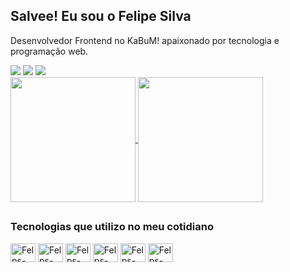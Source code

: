 ## Salvee! Eu sou o Felipe Silva

 Desenvolvedor Frontend no KaBuM! apaixonado por tecnologia e programação web. 

<div>
  <a href="https://www.linkedin.com/in/felipe-henrique-da-silva-2160aa207/" target="_blank"><img src="https://img.shields.io/badge/LinkedIn-0077B5?style=for-the-badge&logo=linkedin&logoColor=white"/></a>
  <a href="https://www.instagram.com/felpszera019/" target="_blank"><img src="https://img.shields.io/badge/Instagram-E4405F?style=for-the-badge&logo=instagram&logoColor=white"/></a>
  <a href="https://mail.google.com/mail/u/1/#inbox" target="_blank"><img src="https://img.shields.io/badge/Gmail-D14836?style=for-the-badge&logo=gmail&logoColor=white"/></a>
</div>

<div>
  <a href="https://github.com/felps019"/>
 <picture>
  <source
    srcset="https://github-readme-stats.vercel.app/api?username=felps019&show_icons=true&theme=dark"
    media="(prefers-color-scheme: dark)"
  />
  <source
    srcset="https://github-readme-stats.vercel.app/api?username=felps019&show_icons=true"
    media="(prefers-color-scheme: light), (prefers-color-scheme: no-preference)"
  />
  <img height=200 align="center" src="https://github-readme-stats.vercel.app/api?username=felps019&show_icons=true" />
</picture>

  <a href="https://github.com/felps019/convoychat">
  <img height=200 align="center" src="https://github-readme-stats.vercel.app/api/top-langs?username=felps019&layout=compact&langs_count=8&card_width=320" />
</a>
</div>

##
<h3>Tecnologias que utilizo no meu cotidiano</h3>
<div style="inline-block">
  <img align="center" alt="Felps-JS" height="30" width="40" src="https://cdn.jsdelivr.net/gh/devicons/devicon@latest/icons/javascript/javascript-original.svg">
  <img align="center" alt="Felps-TS" height="30" width="40" src="https://cdn.jsdelivr.net/gh/devicons/devicon@latest/icons/typescript/typescript-original.svg">
  <img align="center" alt="Felps-React" height="30" width="40" src="https://cdn.jsdelivr.net/gh/devicons/devicon@latest/icons/react/react-original.svg">
  <img align="center" alt="Felps-HTML" height="30" width="40" src="https://cdn.jsdelivr.net/gh/devicons/devicon@latest/icons/html5/html5-original.svg">
  <img align="center" alt="Felps-CSS" height="30" width="40" src="https://cdn.jsdelivr.net/gh/devicons/devicon@latest/icons/css3/css3-original.svg">
  <img align="center" alt="Felps-tailwindcss" height="30" width="40" src="https://cdn.jsdelivr.net/gh/devicons/devicon@latest/icons/tailwindcss/tailwindcss-original.svg">
</div>

